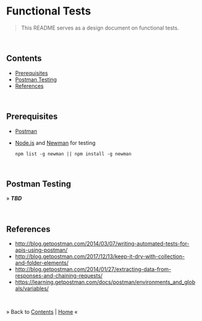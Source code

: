 # Functional Tests

> This README serves as a design document on functional tests.


<br/><a name="contents"></a>
## Contents

  * [Prerequisites](#pre-requisites)
  * [Postman Testing](#postman-testing)
  * [References](#ref)


<br/><a name="pre-requisites"></a>
## Prerequisites

  * [Postman](https://learning.getpostman.com/)
  * [Node.js](http://nodejs.org/download/) and [Newman](https://www.npmjs.org/package/newman) for testing

    ```
    npm list -g newman || npm install -g newman
    ```


<br/><a name="postman-testing"></a>
## Postman Testing

&raquo; ***TBD***


<br/><a name="ref"></a>
## References

  * http://blog.getpostman.com/2014/03/07/writing-automated-tests-for-apis-using-postman/
  * http://blog.getpostman.com/2017/12/13/keep-it-dry-with-collection-and-folder-elements/
  * http://blog.getpostman.com/2014/01/27/extracting-data-from-responses-and-chaining-requests/
  * https://learning.getpostman.com/docs/postman/environments_and_globals/variables/




<br/><div>

&raquo; Back to <a href="#contents">Contents</a> | <a href="../README.md">Home</a> &laquo;
